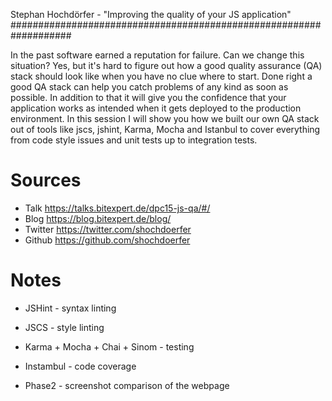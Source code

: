 Stephan Hochdörfer - "Improving the quality of your JS application"
###################################################################

In the past software earned a reputation for failure. Can we change this situation? Yes, but it's hard to figure out how
a good quality assurance (QA) stack should look like when you have no clue where to start. Done right a good QA stack 
can help you catch problems of any kind as soon as possible. In addition to that it will give you the confidence that 
your application works as intended when it gets deployed to the production environment. In this session I will show you
how we built our own QA stack out of tools like jscs, jshint, Karma, Mocha and Istanbul to cover everything from code 
style issues and unit tests up to integration tests.

Sources
=======

 * Talk <https://talks.bitexpert.de/dpc15-js-qa/#/>
 * Blog <https://blog.bitexpert.de/blog/>
 * Twitter <https://twitter.com/shochdoerfer>
 * Github <https://github.com/shochdoerfer>

Notes
=====

 * JSHint - syntax linting
 * JSCS - style linting
 * Karma + Mocha + Chai + Sinom - testing
 * Instambul - code coverage

 * Phase2 - screenshot comparison of the webpage

